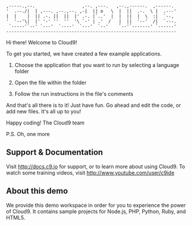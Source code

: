 
    ,-----.,--.                  ,--. ,---.   ,--.,------.  ,------.
    '  .--./|  | ,---. ,--.,--. ,-|  || o   \  |  ||  .-.  \ |  .---'
    |  |    |  || .-. ||  ||  |' .-. |`..'  |  |  ||  |  \  :|  `--, 
    '  '--'\|  |' '-' ''  ''  '\ `-' | .'  /   |  ||  '--'  /|  `---.
     `-----'`--' `---'  `----'  `---'  `--'    `--'`-------' `------'
    ----------------------------------------------------------------- 


Hi there! Welcome to Cloud9!

To get you started, we have created a few example applications.

1) Choose the application that you want to run by selecting a language folder

2) Open the file within the folder

3) Follow the run instructions in the file's comments
    
And that's all there is to it! Just have fun. Go ahead and edit the code, 
or add new files. It's all up to you! 

Happy coding!
The Cloud9 team

P.S. Oh, one more 


## Support & Documentation

Visit http://docs.c9.io for support, or to learn more about using Cloud9. 
To watch some training videos, visit http://www.youtube.com/user/c9ide

## About this demo

We provide this demo workspace in order for you to experience the power of Cloud9. 
It contains sample projects for Node.js, PHP, Python, Ruby, and HTML5.
